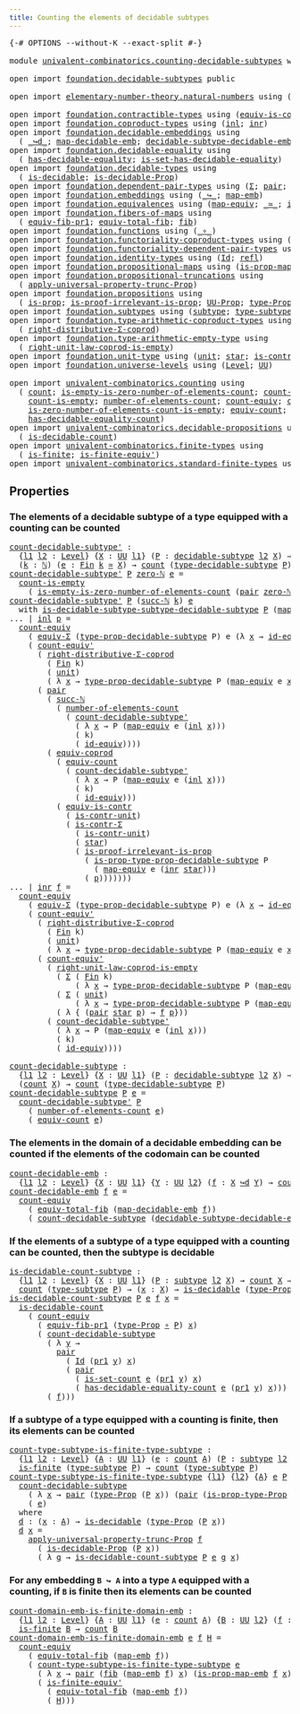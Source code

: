 ```yaml
---
title: Counting the elements of decidable subtypes
---
```


<pre class="Agda"><a id="69" class="Symbol">{-#</a> <a id="73" class="Keyword">OPTIONS</a> <a id="81" class="Pragma">--without-K</a> <a id="93" class="Pragma">--exact-split</a> <a id="107" class="Symbol">#-}</a>

<a id="112" class="Keyword">module</a> <a id="119" href="univalent-combinatorics.counting-decidable-subtypes.html" class="Module">univalent-combinatorics.counting-decidable-subtypes</a> <a id="171" class="Keyword">where</a>

<a id="178" class="Keyword">open</a> <a id="183" class="Keyword">import</a> <a id="190" href="foundation.decidable-subtypes.html" class="Module">foundation.decidable-subtypes</a> <a id="220" class="Keyword">public</a>

<a id="228" class="Keyword">open</a> <a id="233" class="Keyword">import</a> <a id="240" href="elementary-number-theory.natural-numbers.html" class="Module">elementary-number-theory.natural-numbers</a> <a id="281" class="Keyword">using</a> <a id="287" class="Symbol">(</a><a id="288" href="elementary-number-theory.natural-numbers.html#1444" class="Datatype">ℕ</a><a id="289" class="Symbol">;</a> <a id="291" href="elementary-number-theory.natural-numbers.html#1465" class="InductiveConstructor">zero-ℕ</a><a id="297" class="Symbol">;</a> <a id="299" href="elementary-number-theory.natural-numbers.html#1478" class="InductiveConstructor">succ-ℕ</a><a id="305" class="Symbol">)</a>

<a id="308" class="Keyword">open</a> <a id="313" class="Keyword">import</a> <a id="320" href="foundation.contractible-types.html" class="Module">foundation.contractible-types</a> <a id="350" class="Keyword">using</a> <a id="356" class="Symbol">(</a><a id="357" href="foundation-core.contractible-types.html#4237" class="Function">equiv-is-contr</a><a id="371" class="Symbol">;</a> <a id="373" href="foundation-core.contractible-types.html#6185" class="Function">is-contr-Σ</a><a id="383" class="Symbol">)</a>
<a id="385" class="Keyword">open</a> <a id="390" class="Keyword">import</a> <a id="397" href="foundation.coproduct-types.html" class="Module">foundation.coproduct-types</a> <a id="424" class="Keyword">using</a> <a id="430" class="Symbol">(</a><a id="431" href="foundation.coproduct-types.html#1239" class="InductiveConstructor">inl</a><a id="434" class="Symbol">;</a> <a id="436" href="foundation.coproduct-types.html#1262" class="InductiveConstructor">inr</a><a id="439" class="Symbol">)</a>
<a id="441" class="Keyword">open</a> <a id="446" class="Keyword">import</a> <a id="453" href="foundation.decidable-embeddings.html" class="Module">foundation.decidable-embeddings</a> <a id="485" class="Keyword">using</a>
  <a id="493" class="Symbol">(</a> <a id="495" href="foundation.decidable-embeddings.html#3766" class="Function Operator">_↪d_</a><a id="499" class="Symbol">;</a> <a id="501" href="foundation.decidable-embeddings.html#3867" class="Function">map-decidable-emb</a><a id="518" class="Symbol">;</a> <a id="520" href="foundation.decidable-embeddings.html#6105" class="Function">decidable-subtype-decidable-emb</a><a id="551" class="Symbol">)</a>
<a id="553" class="Keyword">open</a> <a id="558" class="Keyword">import</a> <a id="565" href="foundation.decidable-equality.html" class="Module">foundation.decidable-equality</a> <a id="595" class="Keyword">using</a>
  <a id="603" class="Symbol">(</a> <a id="605" href="foundation.decidable-equality.html#1785" class="Function">has-decidable-equality</a><a id="627" class="Symbol">;</a> <a id="629" href="foundation.decidable-equality.html#6960" class="Function">is-set-has-decidable-equality</a><a id="658" class="Symbol">)</a>
<a id="660" class="Keyword">open</a> <a id="665" class="Keyword">import</a> <a id="672" href="foundation.decidable-types.html" class="Module">foundation.decidable-types</a> <a id="699" class="Keyword">using</a>
  <a id="707" class="Symbol">(</a> <a id="709" href="foundation.decidable-types.html#1905" class="Function">is-decidable</a><a id="721" class="Symbol">;</a> <a id="723" href="foundation.decidable-types.html#7826" class="Function">is-decidable-Prop</a><a id="740" class="Symbol">)</a>
<a id="742" class="Keyword">open</a> <a id="747" class="Keyword">import</a> <a id="754" href="foundation.dependent-pair-types.html" class="Module">foundation.dependent-pair-types</a> <a id="786" class="Keyword">using</a> <a id="792" class="Symbol">(</a><a id="793" href="foundation-core.dependent-pair-types.html#502" class="Record">Σ</a><a id="794" class="Symbol">;</a> <a id="796" href="foundation-core.dependent-pair-types.html#575" class="InductiveConstructor">pair</a><a id="800" class="Symbol">;</a> <a id="802" href="foundation-core.dependent-pair-types.html#592" class="Field">pr1</a><a id="805" class="Symbol">;</a> <a id="807" href="foundation-core.dependent-pair-types.html#604" class="Field">pr2</a><a id="810" class="Symbol">)</a>
<a id="812" class="Keyword">open</a> <a id="817" class="Keyword">import</a> <a id="824" href="foundation.embeddings.html" class="Module">foundation.embeddings</a> <a id="846" class="Keyword">using</a> <a id="852" class="Symbol">(</a><a id="853" href="foundation-core.embeddings.html#1062" class="Function Operator">_↪_</a><a id="856" class="Symbol">;</a> <a id="858" href="foundation-core.embeddings.html#1205" class="Function">map-emb</a><a id="865" class="Symbol">)</a>
<a id="867" class="Keyword">open</a> <a id="872" class="Keyword">import</a> <a id="879" href="foundation.equivalences.html" class="Module">foundation.equivalences</a> <a id="903" class="Keyword">using</a> <a id="909" class="Symbol">(</a><a id="910" href="foundation-core.equivalences.html#1807" class="Function">map-equiv</a><a id="919" class="Symbol">;</a> <a id="921" href="foundation-core.equivalences.html#1607" class="Function Operator">_≃_</a><a id="924" class="Symbol">;</a> <a id="926" href="foundation-core.equivalences.html#2480" class="Function">id-equiv</a><a id="934" class="Symbol">)</a>
<a id="936" class="Keyword">open</a> <a id="941" class="Keyword">import</a> <a id="948" href="foundation.fibers-of-maps.html" class="Module">foundation.fibers-of-maps</a> <a id="974" class="Keyword">using</a>
  <a id="982" class="Symbol">(</a> <a id="984" href="foundation-core.fibers-of-maps.html#3592" class="Function">equiv-fib-pr1</a><a id="997" class="Symbol">;</a> <a id="999" href="foundation-core.fibers-of-maps.html#5261" class="Function">equiv-total-fib</a><a id="1014" class="Symbol">;</a> <a id="1016" href="foundation-core.fibers-of-maps.html#928" class="Function">fib</a><a id="1019" class="Symbol">)</a>
<a id="1021" class="Keyword">open</a> <a id="1026" class="Keyword">import</a> <a id="1033" href="foundation.functions.html" class="Module">foundation.functions</a> <a id="1054" class="Keyword">using</a> <a id="1060" class="Symbol">(</a><a id="1061" href="foundation-core.functions.html#407" class="Function Operator">_∘_</a><a id="1064" class="Symbol">)</a>
<a id="1066" class="Keyword">open</a> <a id="1071" class="Keyword">import</a> <a id="1078" href="foundation.functoriality-coproduct-types.html" class="Module">foundation.functoriality-coproduct-types</a> <a id="1119" class="Keyword">using</a> <a id="1125" class="Symbol">(</a><a id="1126" href="foundation.functoriality-coproduct-types.html#4569" class="Function">equiv-coprod</a><a id="1138" class="Symbol">)</a>
<a id="1140" class="Keyword">open</a> <a id="1145" class="Keyword">import</a> <a id="1152" href="foundation.functoriality-dependent-pair-types.html" class="Module">foundation.functoriality-dependent-pair-types</a> <a id="1198" class="Keyword">using</a> <a id="1204" class="Symbol">(</a><a id="1205" href="foundation-core.functoriality-dependent-pair-types.html#10421" class="Function">equiv-Σ</a><a id="1212" class="Symbol">)</a>
<a id="1214" class="Keyword">open</a> <a id="1219" class="Keyword">import</a> <a id="1226" href="foundation.identity-types.html" class="Module">foundation.identity-types</a> <a id="1252" class="Keyword">using</a> <a id="1258" class="Symbol">(</a><a id="1259" href="foundation-core.identity-types.html#641" class="Datatype">Id</a><a id="1261" class="Symbol">;</a> <a id="1263" href="foundation-core.identity-types.html#694" class="InductiveConstructor">refl</a><a id="1267" class="Symbol">)</a>
<a id="1269" class="Keyword">open</a> <a id="1274" class="Keyword">import</a> <a id="1281" href="foundation.propositional-maps.html" class="Module">foundation.propositional-maps</a> <a id="1311" class="Keyword">using</a> <a id="1317" class="Symbol">(</a><a id="1318" href="foundation-core.propositional-maps.html#2339" class="Function">is-prop-map-emb</a><a id="1333" class="Symbol">)</a>
<a id="1335" class="Keyword">open</a> <a id="1340" class="Keyword">import</a> <a id="1347" href="foundation.propositional-truncations.html" class="Module">foundation.propositional-truncations</a> <a id="1384" class="Keyword">using</a>
  <a id="1392" class="Symbol">(</a> <a id="1394" href="foundation.propositional-truncations.html#5581" class="Function">apply-universal-property-trunc-Prop</a><a id="1429" class="Symbol">)</a>
<a id="1431" class="Keyword">open</a> <a id="1436" class="Keyword">import</a> <a id="1443" href="foundation.propositions.html" class="Module">foundation.propositions</a> <a id="1467" class="Keyword">using</a>
  <a id="1475" class="Symbol">(</a> <a id="1477" href="foundation-core.propositions.html#1246" class="Function">is-prop</a><a id="1484" class="Symbol">;</a> <a id="1486" href="foundation-core.propositions.html#2978" class="Function">is-proof-irrelevant-is-prop</a><a id="1513" class="Symbol">;</a> <a id="1515" href="foundation-core.propositions.html#1322" class="Function">UU-Prop</a><a id="1522" class="Symbol">;</a> <a id="1524" href="foundation-core.propositions.html#1424" class="Function">type-Prop</a><a id="1533" class="Symbol">;</a> <a id="1535" href="foundation-core.propositions.html#1491" class="Function">is-prop-type-Prop</a><a id="1552" class="Symbol">)</a>
<a id="1554" class="Keyword">open</a> <a id="1559" class="Keyword">import</a> <a id="1566" href="foundation.subtypes.html" class="Module">foundation.subtypes</a> <a id="1586" class="Keyword">using</a> <a id="1592" class="Symbol">(</a><a id="1593" href="foundation-core.subtypes.html#1998" class="Function">subtype</a><a id="1600" class="Symbol">;</a> <a id="1602" href="foundation-core.subtypes.html#2362" class="Function">type-subtype</a><a id="1614" class="Symbol">)</a>
<a id="1616" class="Keyword">open</a> <a id="1621" class="Keyword">import</a> <a id="1628" href="foundation.type-arithmetic-coproduct-types.html" class="Module">foundation.type-arithmetic-coproduct-types</a> <a id="1671" class="Keyword">using</a>
  <a id="1679" class="Symbol">(</a> <a id="1681" href="foundation.type-arithmetic-coproduct-types.html#5409" class="Function">right-distributive-Σ-coprod</a><a id="1708" class="Symbol">)</a>
<a id="1710" class="Keyword">open</a> <a id="1715" class="Keyword">import</a> <a id="1722" href="foundation.type-arithmetic-empty-type.html" class="Module">foundation.type-arithmetic-empty-type</a> <a id="1760" class="Keyword">using</a>
  <a id="1768" class="Symbol">(</a> <a id="1770" href="foundation.type-arithmetic-empty-type.html#9022" class="Function">right-unit-law-coprod-is-empty</a><a id="1800" class="Symbol">)</a>
<a id="1802" class="Keyword">open</a> <a id="1807" class="Keyword">import</a> <a id="1814" href="foundation.unit-type.html" class="Module">foundation.unit-type</a> <a id="1835" class="Keyword">using</a> <a id="1841" class="Symbol">(</a><a id="1842" href="foundation.unit-type.html#975" class="Datatype">unit</a><a id="1846" class="Symbol">;</a> <a id="1848" href="foundation.unit-type.html#999" class="InductiveConstructor">star</a><a id="1852" class="Symbol">;</a> <a id="1854" href="foundation.unit-type.html#1534" class="Function">is-contr-unit</a><a id="1867" class="Symbol">)</a>
<a id="1869" class="Keyword">open</a> <a id="1874" class="Keyword">import</a> <a id="1881" href="foundation.universe-levels.html" class="Module">foundation.universe-levels</a> <a id="1908" class="Keyword">using</a> <a id="1914" class="Symbol">(</a><a id="1915" href="Agda.Primitive.html#597" class="Postulate">Level</a><a id="1920" class="Symbol">;</a> <a id="1922" href="foundation-core.universe-levels.html#222" class="Primitive">UU</a><a id="1924" class="Symbol">)</a>

<a id="1927" class="Keyword">open</a> <a id="1932" class="Keyword">import</a> <a id="1939" href="univalent-combinatorics.counting.html" class="Module">univalent-combinatorics.counting</a> <a id="1972" class="Keyword">using</a>
  <a id="1980" class="Symbol">(</a> <a id="1982" href="univalent-combinatorics.counting.html#1759" class="Function">count</a><a id="1987" class="Symbol">;</a> <a id="1989" href="univalent-combinatorics.counting.html#3739" class="Function">is-empty-is-zero-number-of-elements-count</a><a id="2030" class="Symbol">;</a> <a id="2032" href="univalent-combinatorics.counting.html#4602" class="Function">count-is-contr</a><a id="2046" class="Symbol">;</a>
    <a id="2052" href="univalent-combinatorics.counting.html#4307" class="Function">count-is-empty</a><a id="2066" class="Symbol">;</a> <a id="2068" href="univalent-combinatorics.counting.html#1887" class="Function">number-of-elements-count</a><a id="2092" class="Symbol">;</a> <a id="2094" href="univalent-combinatorics.counting.html#2974" class="Function">count-equiv</a><a id="2105" class="Symbol">;</a> <a id="2107" href="univalent-combinatorics.counting.html#3288" class="Function">count-equiv&#39;</a><a id="2119" class="Symbol">;</a>
    <a id="2125" href="univalent-combinatorics.counting.html#3986" class="Function">is-zero-number-of-elements-count-is-empty</a><a id="2166" class="Symbol">;</a> <a id="2168" href="univalent-combinatorics.counting.html#1956" class="Function">equiv-count</a><a id="2179" class="Symbol">;</a> <a id="2181" href="univalent-combinatorics.counting.html#2336" class="Function">is-set-count</a><a id="2193" class="Symbol">;</a>
    <a id="2199" href="univalent-combinatorics.counting.html#5721" class="Function">has-decidable-equality-count</a><a id="2227" class="Symbol">)</a>
<a id="2229" class="Keyword">open</a> <a id="2234" class="Keyword">import</a> <a id="2241" href="univalent-combinatorics.decidable-propositions.html" class="Module">univalent-combinatorics.decidable-propositions</a> <a id="2288" class="Keyword">using</a>
  <a id="2296" class="Symbol">(</a> <a id="2298" href="univalent-combinatorics.decidable-propositions.html#1200" class="Function">is-decidable-count</a><a id="2316" class="Symbol">)</a>
<a id="2318" class="Keyword">open</a> <a id="2323" class="Keyword">import</a> <a id="2330" href="univalent-combinatorics.finite-types.html" class="Module">univalent-combinatorics.finite-types</a> <a id="2367" class="Keyword">using</a>
  <a id="2375" class="Symbol">(</a> <a id="2377" href="univalent-combinatorics.finite-types.html#3664" class="Function">is-finite</a><a id="2386" class="Symbol">;</a> <a id="2388" href="univalent-combinatorics.finite-types.html#6424" class="Function">is-finite-equiv&#39;</a><a id="2404" class="Symbol">)</a>
<a id="2406" class="Keyword">open</a> <a id="2411" class="Keyword">import</a> <a id="2418" href="univalent-combinatorics.standard-finite-types.html" class="Module">univalent-combinatorics.standard-finite-types</a> <a id="2464" class="Keyword">using</a> <a id="2470" class="Symbol">(</a><a id="2471" href="univalent-combinatorics.standard-finite-types.html#7019" class="Function">zero-Fin</a><a id="2479" class="Symbol">;</a> <a id="2481" href="univalent-combinatorics.standard-finite-types.html#2085" class="Function">Fin</a><a id="2484" class="Symbol">)</a>
</pre>
## Properties

### The elements of a decidable subtype of a type equipped with a counting can be counted

<pre class="Agda"><a id="count-decidable-subtype&#39;"></a><a id="2605" href="univalent-combinatorics.counting-decidable-subtypes.html#2605" class="Function">count-decidable-subtype&#39;</a> <a id="2630" class="Symbol">:</a>
  <a id="2634" class="Symbol">{</a><a id="2635" href="univalent-combinatorics.counting-decidable-subtypes.html#2635" class="Bound">l1</a> <a id="2638" href="univalent-combinatorics.counting-decidable-subtypes.html#2638" class="Bound">l2</a> <a id="2641" class="Symbol">:</a> <a id="2643" href="Agda.Primitive.html#597" class="Postulate">Level</a><a id="2648" class="Symbol">}</a> <a id="2650" class="Symbol">{</a><a id="2651" href="univalent-combinatorics.counting-decidable-subtypes.html#2651" class="Bound">X</a> <a id="2653" class="Symbol">:</a> <a id="2655" href="foundation-core.universe-levels.html#222" class="Primitive">UU</a> <a id="2658" href="univalent-combinatorics.counting-decidable-subtypes.html#2635" class="Bound">l1</a><a id="2660" class="Symbol">}</a> <a id="2662" class="Symbol">(</a><a id="2663" href="univalent-combinatorics.counting-decidable-subtypes.html#2663" class="Bound">P</a> <a id="2665" class="Symbol">:</a> <a id="2667" href="foundation.decidable-subtypes.html#1216" class="Function">decidable-subtype</a> <a id="2685" href="univalent-combinatorics.counting-decidable-subtypes.html#2638" class="Bound">l2</a> <a id="2688" href="univalent-combinatorics.counting-decidable-subtypes.html#2651" class="Bound">X</a><a id="2689" class="Symbol">)</a> <a id="2691" class="Symbol">→</a>
  <a id="2695" class="Symbol">(</a><a id="2696" href="univalent-combinatorics.counting-decidable-subtypes.html#2696" class="Bound">k</a> <a id="2698" class="Symbol">:</a> <a id="2700" href="elementary-number-theory.natural-numbers.html#1444" class="Datatype">ℕ</a><a id="2701" class="Symbol">)</a> <a id="2703" class="Symbol">(</a><a id="2704" href="univalent-combinatorics.counting-decidable-subtypes.html#2704" class="Bound">e</a> <a id="2706" class="Symbol">:</a> <a id="2708" href="univalent-combinatorics.standard-finite-types.html#2085" class="Function">Fin</a> <a id="2712" href="univalent-combinatorics.counting-decidable-subtypes.html#2696" class="Bound">k</a> <a id="2714" href="foundation-core.equivalences.html#1607" class="Function Operator">≃</a> <a id="2716" href="univalent-combinatorics.counting-decidable-subtypes.html#2651" class="Bound">X</a><a id="2717" class="Symbol">)</a> <a id="2719" class="Symbol">→</a> <a id="2721" href="univalent-combinatorics.counting.html#1759" class="Function">count</a> <a id="2727" class="Symbol">(</a><a id="2728" href="foundation.decidable-subtypes.html#2196" class="Function">type-decidable-subtype</a> <a id="2751" href="univalent-combinatorics.counting-decidable-subtypes.html#2663" class="Bound">P</a><a id="2752" class="Symbol">)</a>
<a id="2754" href="univalent-combinatorics.counting-decidable-subtypes.html#2605" class="Function">count-decidable-subtype&#39;</a> <a id="2779" href="univalent-combinatorics.counting-decidable-subtypes.html#2779" class="Bound">P</a> <a id="2781" href="elementary-number-theory.natural-numbers.html#1465" class="InductiveConstructor">zero-ℕ</a> <a id="2788" href="univalent-combinatorics.counting-decidable-subtypes.html#2788" class="Bound">e</a> <a id="2790" class="Symbol">=</a>
  <a id="2794" href="univalent-combinatorics.counting.html#4307" class="Function">count-is-empty</a>
    <a id="2813" class="Symbol">(</a> <a id="2815" href="univalent-combinatorics.counting.html#3739" class="Function">is-empty-is-zero-number-of-elements-count</a> <a id="2857" class="Symbol">(</a><a id="2858" href="foundation-core.dependent-pair-types.html#575" class="InductiveConstructor">pair</a> <a id="2863" href="elementary-number-theory.natural-numbers.html#1465" class="InductiveConstructor">zero-ℕ</a> <a id="2870" href="univalent-combinatorics.counting-decidable-subtypes.html#2788" class="Bound">e</a><a id="2871" class="Symbol">)</a> <a id="2873" href="foundation-core.identity-types.html#694" class="InductiveConstructor">refl</a> <a id="2878" href="foundation-core.functions.html#407" class="Function Operator">∘</a> <a id="2880" href="foundation-core.dependent-pair-types.html#592" class="Field">pr1</a><a id="2883" class="Symbol">)</a>
<a id="2885" href="univalent-combinatorics.counting-decidable-subtypes.html#2605" class="Function">count-decidable-subtype&#39;</a> <a id="2910" href="univalent-combinatorics.counting-decidable-subtypes.html#2910" class="Bound">P</a> <a id="2912" class="Symbol">(</a><a id="2913" href="elementary-number-theory.natural-numbers.html#1478" class="InductiveConstructor">succ-ℕ</a> <a id="2920" href="univalent-combinatorics.counting-decidable-subtypes.html#2920" class="Bound">k</a><a id="2921" class="Symbol">)</a> <a id="2923" href="univalent-combinatorics.counting-decidable-subtypes.html#2923" class="Bound">e</a>
  <a id="2927" class="Keyword">with</a> <a id="2932" href="foundation.decidable-subtypes.html#1584" class="Function">is-decidable-subtype-subtype-decidable-subtype</a> <a id="2979" href="univalent-combinatorics.counting-decidable-subtypes.html#2910" class="Bound">P</a> <a id="2981" class="Symbol">(</a><a id="2982" href="foundation-core.equivalences.html#1807" class="Function">map-equiv</a> <a id="2992" href="univalent-combinatorics.counting-decidable-subtypes.html#2923" class="Bound">e</a> <a id="2994" class="Symbol">(</a><a id="2995" href="foundation.coproduct-types.html#1262" class="InductiveConstructor">inr</a> <a id="2999" href="foundation.unit-type.html#999" class="InductiveConstructor">star</a><a id="3003" class="Symbol">))</a>
<a id="3006" class="Symbol">...</a> <a id="3010" class="Symbol">|</a> <a id="3012" href="foundation.coproduct-types.html#1239" class="InductiveConstructor">inl</a> <a id="3016" href="univalent-combinatorics.counting-decidable-subtypes.html#3016" class="Bound">p</a> <a id="3018" class="Symbol">=</a>
  <a id="3022" href="univalent-combinatorics.counting.html#2974" class="Function">count-equiv</a>
    <a id="3038" class="Symbol">(</a> <a id="3040" href="foundation-core.functoriality-dependent-pair-types.html#10421" class="Function">equiv-Σ</a> <a id="3048" class="Symbol">(</a><a id="3049" href="foundation.decidable-subtypes.html#1783" class="Function">type-prop-decidable-subtype</a> <a id="3077" class="Bound">P</a><a id="3078" class="Symbol">)</a> <a id="3080" class="Bound">e</a> <a id="3082" class="Symbol">(λ</a> <a id="3085" href="univalent-combinatorics.counting-decidable-subtypes.html#3085" class="Bound">x</a> <a id="3087" class="Symbol">→</a> <a id="3089" href="foundation-core.equivalences.html#2480" class="Function">id-equiv</a><a id="3097" class="Symbol">))</a>
    <a id="3104" class="Symbol">(</a> <a id="3106" href="univalent-combinatorics.counting.html#3288" class="Function">count-equiv&#39;</a>
      <a id="3125" class="Symbol">(</a> <a id="3127" href="foundation.type-arithmetic-coproduct-types.html#5409" class="Function">right-distributive-Σ-coprod</a>
        <a id="3163" class="Symbol">(</a> <a id="3165" href="univalent-combinatorics.standard-finite-types.html#2085" class="Function">Fin</a> <a id="3169" class="Bound">k</a><a id="3170" class="Symbol">)</a>
        <a id="3180" class="Symbol">(</a> <a id="3182" href="foundation.unit-type.html#975" class="Datatype">unit</a><a id="3186" class="Symbol">)</a>
        <a id="3196" class="Symbol">(</a> <a id="3198" class="Symbol">λ</a> <a id="3200" href="univalent-combinatorics.counting-decidable-subtypes.html#3200" class="Bound">x</a> <a id="3202" class="Symbol">→</a> <a id="3204" href="foundation.decidable-subtypes.html#1783" class="Function">type-prop-decidable-subtype</a> <a id="3232" class="Bound">P</a> <a id="3234" class="Symbol">(</a><a id="3235" href="foundation-core.equivalences.html#1807" class="Function">map-equiv</a> <a id="3245" class="Bound">e</a> <a id="3247" href="univalent-combinatorics.counting-decidable-subtypes.html#3200" class="Bound">x</a><a id="3248" class="Symbol">)))</a>
      <a id="3258" class="Symbol">(</a> <a id="3260" href="foundation-core.dependent-pair-types.html#575" class="InductiveConstructor">pair</a>
        <a id="3273" class="Symbol">(</a> <a id="3275" href="elementary-number-theory.natural-numbers.html#1478" class="InductiveConstructor">succ-ℕ</a>
          <a id="3292" class="Symbol">(</a> <a id="3294" href="univalent-combinatorics.counting.html#1887" class="Function">number-of-elements-count</a>
            <a id="3331" class="Symbol">(</a> <a id="3333" href="univalent-combinatorics.counting-decidable-subtypes.html#2605" class="Function">count-decidable-subtype&#39;</a>
              <a id="3372" class="Symbol">(</a> <a id="3374" class="Symbol">λ</a> <a id="3376" href="univalent-combinatorics.counting-decidable-subtypes.html#3376" class="Bound">x</a> <a id="3378" class="Symbol">→</a> <a id="3380" class="Bound">P</a> <a id="3382" class="Symbol">(</a><a id="3383" href="foundation-core.equivalences.html#1807" class="Function">map-equiv</a> <a id="3393" class="Bound">e</a> <a id="3395" class="Symbol">(</a><a id="3396" href="foundation.coproduct-types.html#1239" class="InductiveConstructor">inl</a> <a id="3400" href="univalent-combinatorics.counting-decidable-subtypes.html#3376" class="Bound">x</a><a id="3401" class="Symbol">)))</a>
              <a id="3419" class="Symbol">(</a> <a id="3421" class="Bound">k</a><a id="3422" class="Symbol">)</a>
              <a id="3438" class="Symbol">(</a> <a id="3440" href="foundation-core.equivalences.html#2480" class="Function">id-equiv</a><a id="3448" class="Symbol">))))</a>
        <a id="3461" class="Symbol">(</a> <a id="3463" href="foundation.functoriality-coproduct-types.html#4569" class="Function">equiv-coprod</a>
          <a id="3486" class="Symbol">(</a> <a id="3488" href="univalent-combinatorics.counting.html#1956" class="Function">equiv-count</a>
            <a id="3512" class="Symbol">(</a> <a id="3514" href="univalent-combinatorics.counting-decidable-subtypes.html#2605" class="Function">count-decidable-subtype&#39;</a>
              <a id="3553" class="Symbol">(</a> <a id="3555" class="Symbol">λ</a> <a id="3557" href="univalent-combinatorics.counting-decidable-subtypes.html#3557" class="Bound">x</a> <a id="3559" class="Symbol">→</a> <a id="3561" class="Bound">P</a> <a id="3563" class="Symbol">(</a><a id="3564" href="foundation-core.equivalences.html#1807" class="Function">map-equiv</a> <a id="3574" class="Bound">e</a> <a id="3576" class="Symbol">(</a><a id="3577" href="foundation.coproduct-types.html#1239" class="InductiveConstructor">inl</a> <a id="3581" href="univalent-combinatorics.counting-decidable-subtypes.html#3557" class="Bound">x</a><a id="3582" class="Symbol">)))</a>
              <a id="3600" class="Symbol">(</a> <a id="3602" class="Bound">k</a><a id="3603" class="Symbol">)</a>
              <a id="3619" class="Symbol">(</a> <a id="3621" href="foundation-core.equivalences.html#2480" class="Function">id-equiv</a><a id="3629" class="Symbol">)))</a>
          <a id="3643" class="Symbol">(</a> <a id="3645" href="foundation-core.contractible-types.html#4237" class="Function">equiv-is-contr</a>
            <a id="3672" class="Symbol">(</a> <a id="3674" href="foundation.unit-type.html#1534" class="Function">is-contr-unit</a><a id="3687" class="Symbol">)</a>
            <a id="3701" class="Symbol">(</a> <a id="3703" href="foundation-core.contractible-types.html#6185" class="Function">is-contr-Σ</a>
              <a id="3728" class="Symbol">(</a> <a id="3730" href="foundation.unit-type.html#1534" class="Function">is-contr-unit</a><a id="3743" class="Symbol">)</a>
              <a id="3759" class="Symbol">(</a> <a id="3761" href="foundation.unit-type.html#999" class="InductiveConstructor">star</a><a id="3765" class="Symbol">)</a>
              <a id="3781" class="Symbol">(</a> <a id="3783" href="foundation-core.propositions.html#2978" class="Function">is-proof-irrelevant-is-prop</a>
                <a id="3827" class="Symbol">(</a> <a id="3829" href="foundation.decidable-subtypes.html#1886" class="Function">is-prop-type-prop-decidable-subtype</a> <a id="3865" class="Bound">P</a>
                  <a id="3885" class="Symbol">(</a> <a id="3887" href="foundation-core.equivalences.html#1807" class="Function">map-equiv</a> <a id="3897" class="Bound">e</a> <a id="3899" class="Symbol">(</a><a id="3900" href="foundation.coproduct-types.html#1262" class="InductiveConstructor">inr</a> <a id="3904" href="foundation.unit-type.html#999" class="InductiveConstructor">star</a><a id="3908" class="Symbol">)))</a>
                <a id="3928" class="Symbol">(</a> <a id="3930" href="univalent-combinatorics.counting-decidable-subtypes.html#3016" class="Bound">p</a><a id="3931" class="Symbol">)))))))</a>
<a id="3939" class="Symbol">...</a> <a id="3943" class="Symbol">|</a> <a id="3945" href="foundation.coproduct-types.html#1262" class="InductiveConstructor">inr</a> <a id="3949" href="univalent-combinatorics.counting-decidable-subtypes.html#3949" class="Bound">f</a> <a id="3951" class="Symbol">=</a>
  <a id="3955" href="univalent-combinatorics.counting.html#2974" class="Function">count-equiv</a>
    <a id="3971" class="Symbol">(</a> <a id="3973" href="foundation-core.functoriality-dependent-pair-types.html#10421" class="Function">equiv-Σ</a> <a id="3981" class="Symbol">(</a><a id="3982" href="foundation.decidable-subtypes.html#1783" class="Function">type-prop-decidable-subtype</a> <a id="4010" class="Bound">P</a><a id="4011" class="Symbol">)</a> <a id="4013" class="Bound">e</a> <a id="4015" class="Symbol">(λ</a> <a id="4018" href="univalent-combinatorics.counting-decidable-subtypes.html#4018" class="Bound">x</a> <a id="4020" class="Symbol">→</a> <a id="4022" href="foundation-core.equivalences.html#2480" class="Function">id-equiv</a><a id="4030" class="Symbol">))</a>
    <a id="4037" class="Symbol">(</a> <a id="4039" href="univalent-combinatorics.counting.html#3288" class="Function">count-equiv&#39;</a>
      <a id="4058" class="Symbol">(</a> <a id="4060" href="foundation.type-arithmetic-coproduct-types.html#5409" class="Function">right-distributive-Σ-coprod</a>
        <a id="4096" class="Symbol">(</a> <a id="4098" href="univalent-combinatorics.standard-finite-types.html#2085" class="Function">Fin</a> <a id="4102" class="Bound">k</a><a id="4103" class="Symbol">)</a>
        <a id="4113" class="Symbol">(</a> <a id="4115" href="foundation.unit-type.html#975" class="Datatype">unit</a><a id="4119" class="Symbol">)</a>
        <a id="4129" class="Symbol">(</a> <a id="4131" class="Symbol">λ</a> <a id="4133" href="univalent-combinatorics.counting-decidable-subtypes.html#4133" class="Bound">x</a> <a id="4135" class="Symbol">→</a> <a id="4137" href="foundation.decidable-subtypes.html#1783" class="Function">type-prop-decidable-subtype</a> <a id="4165" class="Bound">P</a> <a id="4167" class="Symbol">(</a><a id="4168" href="foundation-core.equivalences.html#1807" class="Function">map-equiv</a> <a id="4178" class="Bound">e</a> <a id="4180" href="univalent-combinatorics.counting-decidable-subtypes.html#4133" class="Bound">x</a><a id="4181" class="Symbol">)))</a>
      <a id="4191" class="Symbol">(</a> <a id="4193" href="univalent-combinatorics.counting.html#3288" class="Function">count-equiv&#39;</a>
        <a id="4214" class="Symbol">(</a> <a id="4216" href="foundation.type-arithmetic-empty-type.html#9022" class="Function">right-unit-law-coprod-is-empty</a>
          <a id="4257" class="Symbol">(</a> <a id="4259" href="foundation-core.dependent-pair-types.html#502" class="Record">Σ</a> <a id="4261" class="Symbol">(</a> <a id="4263" href="univalent-combinatorics.standard-finite-types.html#2085" class="Function">Fin</a> <a id="4267" class="Bound">k</a><a id="4268" class="Symbol">)</a>
              <a id="4284" class="Symbol">(</a> <a id="4286" class="Symbol">λ</a> <a id="4288" href="univalent-combinatorics.counting-decidable-subtypes.html#4288" class="Bound">x</a> <a id="4290" class="Symbol">→</a> <a id="4292" href="foundation.decidable-subtypes.html#1783" class="Function">type-prop-decidable-subtype</a> <a id="4320" class="Bound">P</a> <a id="4322" class="Symbol">(</a><a id="4323" href="foundation-core.equivalences.html#1807" class="Function">map-equiv</a> <a id="4333" class="Bound">e</a> <a id="4335" class="Symbol">(</a><a id="4336" href="foundation.coproduct-types.html#1239" class="InductiveConstructor">inl</a> <a id="4340" href="univalent-combinatorics.counting-decidable-subtypes.html#4288" class="Bound">x</a><a id="4341" class="Symbol">))))</a>
          <a id="4356" class="Symbol">(</a> <a id="4358" href="foundation-core.dependent-pair-types.html#502" class="Record">Σ</a> <a id="4360" class="Symbol">(</a> <a id="4362" href="foundation.unit-type.html#975" class="Datatype">unit</a><a id="4366" class="Symbol">)</a>
              <a id="4382" class="Symbol">(</a> <a id="4384" class="Symbol">λ</a> <a id="4386" href="univalent-combinatorics.counting-decidable-subtypes.html#4386" class="Bound">x</a> <a id="4388" class="Symbol">→</a> <a id="4390" href="foundation.decidable-subtypes.html#1783" class="Function">type-prop-decidable-subtype</a> <a id="4418" class="Bound">P</a> <a id="4420" class="Symbol">(</a><a id="4421" href="foundation-core.equivalences.html#1807" class="Function">map-equiv</a> <a id="4431" class="Bound">e</a> <a id="4433" class="Symbol">(</a><a id="4434" href="foundation.coproduct-types.html#1262" class="InductiveConstructor">inr</a> <a id="4438" href="univalent-combinatorics.counting-decidable-subtypes.html#4386" class="Bound">x</a><a id="4439" class="Symbol">))))</a>
          <a id="4454" class="Symbol">(</a> <a id="4456" class="Symbol">λ</a> <a id="4458" class="Symbol">{</a> <a id="4460" class="Symbol">(</a><a id="4461" href="foundation-core.dependent-pair-types.html#575" class="InductiveConstructor">pair</a> <a id="4466" href="foundation.unit-type.html#999" class="InductiveConstructor">star</a> <a id="4471" href="univalent-combinatorics.counting-decidable-subtypes.html#4471" class="Bound">p</a><a id="4472" class="Symbol">)</a> <a id="4474" class="Symbol">→</a> <a id="4476" href="univalent-combinatorics.counting-decidable-subtypes.html#3949" class="Bound">f</a> <a id="4478" href="univalent-combinatorics.counting-decidable-subtypes.html#4471" class="Bound">p</a><a id="4479" class="Symbol">}))</a>
        <a id="4491" class="Symbol">(</a> <a id="4493" href="univalent-combinatorics.counting-decidable-subtypes.html#2605" class="Function">count-decidable-subtype&#39;</a>
          <a id="4528" class="Symbol">(</a> <a id="4530" class="Symbol">λ</a> <a id="4532" href="univalent-combinatorics.counting-decidable-subtypes.html#4532" class="Bound">x</a> <a id="4534" class="Symbol">→</a> <a id="4536" class="Bound">P</a> <a id="4538" class="Symbol">(</a><a id="4539" href="foundation-core.equivalences.html#1807" class="Function">map-equiv</a> <a id="4549" class="Bound">e</a> <a id="4551" class="Symbol">(</a><a id="4552" href="foundation.coproduct-types.html#1239" class="InductiveConstructor">inl</a> <a id="4556" href="univalent-combinatorics.counting-decidable-subtypes.html#4532" class="Bound">x</a><a id="4557" class="Symbol">)))</a>
          <a id="4571" class="Symbol">(</a> <a id="4573" class="Bound">k</a><a id="4574" class="Symbol">)</a>
          <a id="4586" class="Symbol">(</a> <a id="4588" href="foundation-core.equivalences.html#2480" class="Function">id-equiv</a><a id="4596" class="Symbol">))))</a>

<a id="count-decidable-subtype"></a><a id="4602" href="univalent-combinatorics.counting-decidable-subtypes.html#4602" class="Function">count-decidable-subtype</a> <a id="4626" class="Symbol">:</a>
  <a id="4630" class="Symbol">{</a><a id="4631" href="univalent-combinatorics.counting-decidable-subtypes.html#4631" class="Bound">l1</a> <a id="4634" href="univalent-combinatorics.counting-decidable-subtypes.html#4634" class="Bound">l2</a> <a id="4637" class="Symbol">:</a> <a id="4639" href="Agda.Primitive.html#597" class="Postulate">Level</a><a id="4644" class="Symbol">}</a> <a id="4646" class="Symbol">{</a><a id="4647" href="univalent-combinatorics.counting-decidable-subtypes.html#4647" class="Bound">X</a> <a id="4649" class="Symbol">:</a> <a id="4651" href="foundation-core.universe-levels.html#222" class="Primitive">UU</a> <a id="4654" href="univalent-combinatorics.counting-decidable-subtypes.html#4631" class="Bound">l1</a><a id="4656" class="Symbol">}</a> <a id="4658" class="Symbol">(</a><a id="4659" href="univalent-combinatorics.counting-decidable-subtypes.html#4659" class="Bound">P</a> <a id="4661" class="Symbol">:</a> <a id="4663" href="foundation.decidable-subtypes.html#1216" class="Function">decidable-subtype</a> <a id="4681" href="univalent-combinatorics.counting-decidable-subtypes.html#4634" class="Bound">l2</a> <a id="4684" href="univalent-combinatorics.counting-decidable-subtypes.html#4647" class="Bound">X</a><a id="4685" class="Symbol">)</a> <a id="4687" class="Symbol">→</a>
  <a id="4691" class="Symbol">(</a><a id="4692" href="univalent-combinatorics.counting.html#1759" class="Function">count</a> <a id="4698" href="univalent-combinatorics.counting-decidable-subtypes.html#4647" class="Bound">X</a><a id="4699" class="Symbol">)</a> <a id="4701" class="Symbol">→</a> <a id="4703" href="univalent-combinatorics.counting.html#1759" class="Function">count</a> <a id="4709" class="Symbol">(</a><a id="4710" href="foundation.decidable-subtypes.html#2196" class="Function">type-decidable-subtype</a> <a id="4733" href="univalent-combinatorics.counting-decidable-subtypes.html#4659" class="Bound">P</a><a id="4734" class="Symbol">)</a>
<a id="4736" href="univalent-combinatorics.counting-decidable-subtypes.html#4602" class="Function">count-decidable-subtype</a> <a id="4760" href="univalent-combinatorics.counting-decidable-subtypes.html#4760" class="Bound">P</a> <a id="4762" href="univalent-combinatorics.counting-decidable-subtypes.html#4762" class="Bound">e</a> <a id="4764" class="Symbol">=</a>
  <a id="4768" href="univalent-combinatorics.counting-decidable-subtypes.html#2605" class="Function">count-decidable-subtype&#39;</a> <a id="4793" href="univalent-combinatorics.counting-decidable-subtypes.html#4760" class="Bound">P</a>
    <a id="4799" class="Symbol">(</a> <a id="4801" href="univalent-combinatorics.counting.html#1887" class="Function">number-of-elements-count</a> <a id="4826" href="univalent-combinatorics.counting-decidable-subtypes.html#4762" class="Bound">e</a><a id="4827" class="Symbol">)</a>
    <a id="4833" class="Symbol">(</a> <a id="4835" href="univalent-combinatorics.counting.html#1956" class="Function">equiv-count</a> <a id="4847" href="univalent-combinatorics.counting-decidable-subtypes.html#4762" class="Bound">e</a><a id="4848" class="Symbol">)</a>
</pre>
### The elements in the domain of a decidable embedding can be counted if the elements of the codomain can be counted

<pre class="Agda"><a id="count-decidable-emb"></a><a id="4982" href="univalent-combinatorics.counting-decidable-subtypes.html#4982" class="Function">count-decidable-emb</a> <a id="5002" class="Symbol">:</a>
  <a id="5006" class="Symbol">{</a><a id="5007" href="univalent-combinatorics.counting-decidable-subtypes.html#5007" class="Bound">l1</a> <a id="5010" href="univalent-combinatorics.counting-decidable-subtypes.html#5010" class="Bound">l2</a> <a id="5013" class="Symbol">:</a> <a id="5015" href="Agda.Primitive.html#597" class="Postulate">Level</a><a id="5020" class="Symbol">}</a> <a id="5022" class="Symbol">{</a><a id="5023" href="univalent-combinatorics.counting-decidable-subtypes.html#5023" class="Bound">X</a> <a id="5025" class="Symbol">:</a> <a id="5027" href="foundation-core.universe-levels.html#222" class="Primitive">UU</a> <a id="5030" href="univalent-combinatorics.counting-decidable-subtypes.html#5007" class="Bound">l1</a><a id="5032" class="Symbol">}</a> <a id="5034" class="Symbol">{</a><a id="5035" href="univalent-combinatorics.counting-decidable-subtypes.html#5035" class="Bound">Y</a> <a id="5037" class="Symbol">:</a> <a id="5039" href="foundation-core.universe-levels.html#222" class="Primitive">UU</a> <a id="5042" href="univalent-combinatorics.counting-decidable-subtypes.html#5010" class="Bound">l2</a><a id="5044" class="Symbol">}</a> <a id="5046" class="Symbol">(</a><a id="5047" href="univalent-combinatorics.counting-decidable-subtypes.html#5047" class="Bound">f</a> <a id="5049" class="Symbol">:</a> <a id="5051" href="univalent-combinatorics.counting-decidable-subtypes.html#5023" class="Bound">X</a> <a id="5053" href="foundation.decidable-embeddings.html#3766" class="Function Operator">↪d</a> <a id="5056" href="univalent-combinatorics.counting-decidable-subtypes.html#5035" class="Bound">Y</a><a id="5057" class="Symbol">)</a> <a id="5059" class="Symbol">→</a> <a id="5061" href="univalent-combinatorics.counting.html#1759" class="Function">count</a> <a id="5067" href="univalent-combinatorics.counting-decidable-subtypes.html#5035" class="Bound">Y</a> <a id="5069" class="Symbol">→</a> <a id="5071" href="univalent-combinatorics.counting.html#1759" class="Function">count</a> <a id="5077" href="univalent-combinatorics.counting-decidable-subtypes.html#5023" class="Bound">X</a>
<a id="5079" href="univalent-combinatorics.counting-decidable-subtypes.html#4982" class="Function">count-decidable-emb</a> <a id="5099" href="univalent-combinatorics.counting-decidable-subtypes.html#5099" class="Bound">f</a> <a id="5101" href="univalent-combinatorics.counting-decidable-subtypes.html#5101" class="Bound">e</a> <a id="5103" class="Symbol">=</a>
  <a id="5107" href="univalent-combinatorics.counting.html#2974" class="Function">count-equiv</a>
    <a id="5123" class="Symbol">(</a> <a id="5125" href="foundation-core.fibers-of-maps.html#5261" class="Function">equiv-total-fib</a> <a id="5141" class="Symbol">(</a><a id="5142" href="foundation.decidable-embeddings.html#3867" class="Function">map-decidable-emb</a> <a id="5160" href="univalent-combinatorics.counting-decidable-subtypes.html#5099" class="Bound">f</a><a id="5161" class="Symbol">))</a>
    <a id="5168" class="Symbol">(</a> <a id="5170" href="univalent-combinatorics.counting-decidable-subtypes.html#4602" class="Function">count-decidable-subtype</a> <a id="5194" class="Symbol">(</a><a id="5195" href="foundation.decidable-embeddings.html#6105" class="Function">decidable-subtype-decidable-emb</a> <a id="5227" href="univalent-combinatorics.counting-decidable-subtypes.html#5099" class="Bound">f</a><a id="5228" class="Symbol">)</a> <a id="5230" href="univalent-combinatorics.counting-decidable-subtypes.html#5101" class="Bound">e</a><a id="5231" class="Symbol">)</a>
</pre>
### If the elements of a subtype of a type equipped with a counting can be counted, then the subtype is decidable

<pre class="Agda"><a id="is-decidable-count-subtype"></a><a id="5361" href="univalent-combinatorics.counting-decidable-subtypes.html#5361" class="Function">is-decidable-count-subtype</a> <a id="5388" class="Symbol">:</a>
  <a id="5392" class="Symbol">{</a><a id="5393" href="univalent-combinatorics.counting-decidable-subtypes.html#5393" class="Bound">l1</a> <a id="5396" href="univalent-combinatorics.counting-decidable-subtypes.html#5396" class="Bound">l2</a> <a id="5399" class="Symbol">:</a> <a id="5401" href="Agda.Primitive.html#597" class="Postulate">Level</a><a id="5406" class="Symbol">}</a> <a id="5408" class="Symbol">{</a><a id="5409" href="univalent-combinatorics.counting-decidable-subtypes.html#5409" class="Bound">X</a> <a id="5411" class="Symbol">:</a> <a id="5413" href="foundation-core.universe-levels.html#222" class="Primitive">UU</a> <a id="5416" href="univalent-combinatorics.counting-decidable-subtypes.html#5393" class="Bound">l1</a><a id="5418" class="Symbol">}</a> <a id="5420" class="Symbol">(</a><a id="5421" href="univalent-combinatorics.counting-decidable-subtypes.html#5421" class="Bound">P</a> <a id="5423" class="Symbol">:</a> <a id="5425" href="foundation-core.subtypes.html#1998" class="Function">subtype</a> <a id="5433" href="univalent-combinatorics.counting-decidable-subtypes.html#5396" class="Bound">l2</a> <a id="5436" href="univalent-combinatorics.counting-decidable-subtypes.html#5409" class="Bound">X</a><a id="5437" class="Symbol">)</a> <a id="5439" class="Symbol">→</a> <a id="5441" href="univalent-combinatorics.counting.html#1759" class="Function">count</a> <a id="5447" href="univalent-combinatorics.counting-decidable-subtypes.html#5409" class="Bound">X</a> <a id="5449" class="Symbol">→</a>
  <a id="5453" href="univalent-combinatorics.counting.html#1759" class="Function">count</a> <a id="5459" class="Symbol">(</a><a id="5460" href="foundation-core.subtypes.html#2362" class="Function">type-subtype</a> <a id="5473" href="univalent-combinatorics.counting-decidable-subtypes.html#5421" class="Bound">P</a><a id="5474" class="Symbol">)</a> <a id="5476" class="Symbol">→</a> <a id="5478" class="Symbol">(</a><a id="5479" href="univalent-combinatorics.counting-decidable-subtypes.html#5479" class="Bound">x</a> <a id="5481" class="Symbol">:</a> <a id="5483" href="univalent-combinatorics.counting-decidable-subtypes.html#5409" class="Bound">X</a><a id="5484" class="Symbol">)</a> <a id="5486" class="Symbol">→</a> <a id="5488" href="foundation.decidable-types.html#1905" class="Function">is-decidable</a> <a id="5501" class="Symbol">(</a><a id="5502" href="foundation-core.propositions.html#1424" class="Function">type-Prop</a> <a id="5512" class="Symbol">(</a><a id="5513" href="univalent-combinatorics.counting-decidable-subtypes.html#5421" class="Bound">P</a> <a id="5515" href="univalent-combinatorics.counting-decidable-subtypes.html#5479" class="Bound">x</a><a id="5516" class="Symbol">))</a>
<a id="5519" href="univalent-combinatorics.counting-decidable-subtypes.html#5361" class="Function">is-decidable-count-subtype</a> <a id="5546" href="univalent-combinatorics.counting-decidable-subtypes.html#5546" class="Bound">P</a> <a id="5548" href="univalent-combinatorics.counting-decidable-subtypes.html#5548" class="Bound">e</a> <a id="5550" href="univalent-combinatorics.counting-decidable-subtypes.html#5550" class="Bound">f</a> <a id="5552" href="univalent-combinatorics.counting-decidable-subtypes.html#5552" class="Bound">x</a> <a id="5554" class="Symbol">=</a>
  <a id="5558" href="univalent-combinatorics.decidable-propositions.html#1200" class="Function">is-decidable-count</a>
    <a id="5581" class="Symbol">(</a> <a id="5583" href="univalent-combinatorics.counting.html#2974" class="Function">count-equiv</a>
      <a id="5601" class="Symbol">(</a> <a id="5603" href="foundation-core.fibers-of-maps.html#3592" class="Function">equiv-fib-pr1</a> <a id="5617" class="Symbol">(</a><a id="5618" href="foundation-core.propositions.html#1424" class="Function">type-Prop</a> <a id="5628" href="foundation-core.functions.html#407" class="Function Operator">∘</a> <a id="5630" href="univalent-combinatorics.counting-decidable-subtypes.html#5546" class="Bound">P</a><a id="5631" class="Symbol">)</a> <a id="5633" href="univalent-combinatorics.counting-decidable-subtypes.html#5552" class="Bound">x</a><a id="5634" class="Symbol">)</a>
      <a id="5642" class="Symbol">(</a> <a id="5644" href="univalent-combinatorics.counting-decidable-subtypes.html#4602" class="Function">count-decidable-subtype</a>
        <a id="5676" class="Symbol">(</a> <a id="5678" class="Symbol">λ</a> <a id="5680" href="univalent-combinatorics.counting-decidable-subtypes.html#5680" class="Bound">y</a> <a id="5682" class="Symbol">→</a>
          <a id="5694" href="foundation-core.dependent-pair-types.html#575" class="InductiveConstructor">pair</a>
            <a id="5711" class="Symbol">(</a> <a id="5713" href="foundation-core.identity-types.html#641" class="Datatype">Id</a> <a id="5716" class="Symbol">(</a><a id="5717" href="foundation-core.dependent-pair-types.html#592" class="Field">pr1</a> <a id="5721" href="univalent-combinatorics.counting-decidable-subtypes.html#5680" class="Bound">y</a><a id="5722" class="Symbol">)</a> <a id="5724" href="univalent-combinatorics.counting-decidable-subtypes.html#5552" class="Bound">x</a><a id="5725" class="Symbol">)</a>
            <a id="5739" class="Symbol">(</a> <a id="5741" href="foundation-core.dependent-pair-types.html#575" class="InductiveConstructor">pair</a>
              <a id="5760" class="Symbol">(</a> <a id="5762" href="univalent-combinatorics.counting.html#2336" class="Function">is-set-count</a> <a id="5775" href="univalent-combinatorics.counting-decidable-subtypes.html#5548" class="Bound">e</a> <a id="5777" class="Symbol">(</a><a id="5778" href="foundation-core.dependent-pair-types.html#592" class="Field">pr1</a> <a id="5782" href="univalent-combinatorics.counting-decidable-subtypes.html#5680" class="Bound">y</a><a id="5783" class="Symbol">)</a> <a id="5785" href="univalent-combinatorics.counting-decidable-subtypes.html#5552" class="Bound">x</a><a id="5786" class="Symbol">)</a>
              <a id="5802" class="Symbol">(</a> <a id="5804" href="univalent-combinatorics.counting.html#5721" class="Function">has-decidable-equality-count</a> <a id="5833" href="univalent-combinatorics.counting-decidable-subtypes.html#5548" class="Bound">e</a> <a id="5835" class="Symbol">(</a><a id="5836" href="foundation-core.dependent-pair-types.html#592" class="Field">pr1</a> <a id="5840" href="univalent-combinatorics.counting-decidable-subtypes.html#5680" class="Bound">y</a><a id="5841" class="Symbol">)</a> <a id="5843" href="univalent-combinatorics.counting-decidable-subtypes.html#5552" class="Bound">x</a><a id="5844" class="Symbol">)))</a>
        <a id="5856" class="Symbol">(</a> <a id="5858" href="univalent-combinatorics.counting-decidable-subtypes.html#5550" class="Bound">f</a><a id="5859" class="Symbol">)))</a>
</pre>
### If a subtype of a type equipped with a counting is finite, then its elements can be counted

<pre class="Agda"><a id="count-type-subtype-is-finite-type-subtype"></a><a id="5973" href="univalent-combinatorics.counting-decidable-subtypes.html#5973" class="Function">count-type-subtype-is-finite-type-subtype</a> <a id="6015" class="Symbol">:</a>
  <a id="6019" class="Symbol">{</a><a id="6020" href="univalent-combinatorics.counting-decidable-subtypes.html#6020" class="Bound">l1</a> <a id="6023" href="univalent-combinatorics.counting-decidable-subtypes.html#6023" class="Bound">l2</a> <a id="6026" class="Symbol">:</a> <a id="6028" href="Agda.Primitive.html#597" class="Postulate">Level</a><a id="6033" class="Symbol">}</a> <a id="6035" class="Symbol">{</a><a id="6036" href="univalent-combinatorics.counting-decidable-subtypes.html#6036" class="Bound">A</a> <a id="6038" class="Symbol">:</a> <a id="6040" href="foundation-core.universe-levels.html#222" class="Primitive">UU</a> <a id="6043" href="univalent-combinatorics.counting-decidable-subtypes.html#6020" class="Bound">l1</a><a id="6045" class="Symbol">}</a> <a id="6047" class="Symbol">(</a><a id="6048" href="univalent-combinatorics.counting-decidable-subtypes.html#6048" class="Bound">e</a> <a id="6050" class="Symbol">:</a> <a id="6052" href="univalent-combinatorics.counting.html#1759" class="Function">count</a> <a id="6058" href="univalent-combinatorics.counting-decidable-subtypes.html#6036" class="Bound">A</a><a id="6059" class="Symbol">)</a> <a id="6061" class="Symbol">(</a><a id="6062" href="univalent-combinatorics.counting-decidable-subtypes.html#6062" class="Bound">P</a> <a id="6064" class="Symbol">:</a> <a id="6066" href="foundation-core.subtypes.html#1998" class="Function">subtype</a> <a id="6074" href="univalent-combinatorics.counting-decidable-subtypes.html#6023" class="Bound">l2</a> <a id="6077" href="univalent-combinatorics.counting-decidable-subtypes.html#6036" class="Bound">A</a><a id="6078" class="Symbol">)</a> <a id="6080" class="Symbol">→</a>
  <a id="6084" href="univalent-combinatorics.finite-types.html#3664" class="Function">is-finite</a> <a id="6094" class="Symbol">(</a><a id="6095" href="foundation-core.subtypes.html#2362" class="Function">type-subtype</a> <a id="6108" href="univalent-combinatorics.counting-decidable-subtypes.html#6062" class="Bound">P</a><a id="6109" class="Symbol">)</a> <a id="6111" class="Symbol">→</a> <a id="6113" href="univalent-combinatorics.counting.html#1759" class="Function">count</a> <a id="6119" class="Symbol">(</a><a id="6120" href="foundation-core.subtypes.html#2362" class="Function">type-subtype</a> <a id="6133" href="univalent-combinatorics.counting-decidable-subtypes.html#6062" class="Bound">P</a><a id="6134" class="Symbol">)</a>
<a id="6136" href="univalent-combinatorics.counting-decidable-subtypes.html#5973" class="Function">count-type-subtype-is-finite-type-subtype</a> <a id="6178" class="Symbol">{</a><a id="6179" href="univalent-combinatorics.counting-decidable-subtypes.html#6179" class="Bound">l1</a><a id="6181" class="Symbol">}</a> <a id="6183" class="Symbol">{</a><a id="6184" href="univalent-combinatorics.counting-decidable-subtypes.html#6184" class="Bound">l2</a><a id="6186" class="Symbol">}</a> <a id="6188" class="Symbol">{</a><a id="6189" href="univalent-combinatorics.counting-decidable-subtypes.html#6189" class="Bound">A</a><a id="6190" class="Symbol">}</a> <a id="6192" href="univalent-combinatorics.counting-decidable-subtypes.html#6192" class="Bound">e</a> <a id="6194" href="univalent-combinatorics.counting-decidable-subtypes.html#6194" class="Bound">P</a> <a id="6196" href="univalent-combinatorics.counting-decidable-subtypes.html#6196" class="Bound">f</a> <a id="6198" class="Symbol">=</a>
  <a id="6202" href="univalent-combinatorics.counting-decidable-subtypes.html#4602" class="Function">count-decidable-subtype</a>
    <a id="6230" class="Symbol">(</a> <a id="6232" class="Symbol">λ</a> <a id="6234" href="univalent-combinatorics.counting-decidable-subtypes.html#6234" class="Bound">x</a> <a id="6236" class="Symbol">→</a> <a id="6238" href="foundation-core.dependent-pair-types.html#575" class="InductiveConstructor">pair</a> <a id="6243" class="Symbol">(</a><a id="6244" href="foundation-core.propositions.html#1424" class="Function">type-Prop</a> <a id="6254" class="Symbol">(</a><a id="6255" href="univalent-combinatorics.counting-decidable-subtypes.html#6194" class="Bound">P</a> <a id="6257" href="univalent-combinatorics.counting-decidable-subtypes.html#6234" class="Bound">x</a><a id="6258" class="Symbol">))</a> <a id="6261" class="Symbol">(</a><a id="6262" href="foundation-core.dependent-pair-types.html#575" class="InductiveConstructor">pair</a> <a id="6267" class="Symbol">(</a><a id="6268" href="foundation-core.propositions.html#1491" class="Function">is-prop-type-Prop</a> <a id="6286" class="Symbol">(</a><a id="6287" href="univalent-combinatorics.counting-decidable-subtypes.html#6194" class="Bound">P</a> <a id="6289" href="univalent-combinatorics.counting-decidable-subtypes.html#6234" class="Bound">x</a><a id="6290" class="Symbol">))</a> <a id="6293" class="Symbol">(</a><a id="6294" href="univalent-combinatorics.counting-decidable-subtypes.html#6320" class="Function">d</a> <a id="6296" href="univalent-combinatorics.counting-decidable-subtypes.html#6234" class="Bound">x</a><a id="6297" class="Symbol">)))</a>
    <a id="6305" class="Symbol">(</a> <a id="6307" href="univalent-combinatorics.counting-decidable-subtypes.html#6192" class="Bound">e</a><a id="6308" class="Symbol">)</a>
  <a id="6312" class="Keyword">where</a>
  <a id="6320" href="univalent-combinatorics.counting-decidable-subtypes.html#6320" class="Function">d</a> <a id="6322" class="Symbol">:</a> <a id="6324" class="Symbol">(</a><a id="6325" href="univalent-combinatorics.counting-decidable-subtypes.html#6325" class="Bound">x</a> <a id="6327" class="Symbol">:</a> <a id="6329" href="univalent-combinatorics.counting-decidable-subtypes.html#6189" class="Bound">A</a><a id="6330" class="Symbol">)</a> <a id="6332" class="Symbol">→</a> <a id="6334" href="foundation.decidable-types.html#1905" class="Function">is-decidable</a> <a id="6347" class="Symbol">(</a><a id="6348" href="foundation-core.propositions.html#1424" class="Function">type-Prop</a> <a id="6358" class="Symbol">(</a><a id="6359" href="univalent-combinatorics.counting-decidable-subtypes.html#6194" class="Bound">P</a> <a id="6361" href="univalent-combinatorics.counting-decidable-subtypes.html#6325" class="Bound">x</a><a id="6362" class="Symbol">))</a>
  <a id="6367" href="univalent-combinatorics.counting-decidable-subtypes.html#6320" class="Function">d</a> <a id="6369" href="univalent-combinatorics.counting-decidable-subtypes.html#6369" class="Bound">x</a> <a id="6371" class="Symbol">=</a>
    <a id="6377" href="foundation.propositional-truncations.html#5581" class="Function">apply-universal-property-trunc-Prop</a> <a id="6413" href="univalent-combinatorics.counting-decidable-subtypes.html#6196" class="Bound">f</a>
      <a id="6421" class="Symbol">(</a> <a id="6423" href="foundation.decidable-types.html#7826" class="Function">is-decidable-Prop</a> <a id="6441" class="Symbol">(</a><a id="6442" href="univalent-combinatorics.counting-decidable-subtypes.html#6194" class="Bound">P</a> <a id="6444" href="univalent-combinatorics.counting-decidable-subtypes.html#6369" class="Bound">x</a><a id="6445" class="Symbol">))</a>
      <a id="6454" class="Symbol">(</a> <a id="6456" class="Symbol">λ</a> <a id="6458" href="univalent-combinatorics.counting-decidable-subtypes.html#6458" class="Bound">g</a> <a id="6460" class="Symbol">→</a> <a id="6462" href="univalent-combinatorics.counting-decidable-subtypes.html#5361" class="Function">is-decidable-count-subtype</a> <a id="6489" href="univalent-combinatorics.counting-decidable-subtypes.html#6194" class="Bound">P</a> <a id="6491" href="univalent-combinatorics.counting-decidable-subtypes.html#6192" class="Bound">e</a> <a id="6493" href="univalent-combinatorics.counting-decidable-subtypes.html#6458" class="Bound">g</a> <a id="6495" href="univalent-combinatorics.counting-decidable-subtypes.html#6369" class="Bound">x</a><a id="6496" class="Symbol">)</a>
</pre>
### For any embedding `B ↪ A` into a type `A` equipped with a counting, if `B` is finite then its elements can be counted

<pre class="Agda"><a id="count-domain-emb-is-finite-domain-emb"></a><a id="6634" href="univalent-combinatorics.counting-decidable-subtypes.html#6634" class="Function">count-domain-emb-is-finite-domain-emb</a> <a id="6672" class="Symbol">:</a>
  <a id="6676" class="Symbol">{</a><a id="6677" href="univalent-combinatorics.counting-decidable-subtypes.html#6677" class="Bound">l1</a> <a id="6680" href="univalent-combinatorics.counting-decidable-subtypes.html#6680" class="Bound">l2</a> <a id="6683" class="Symbol">:</a> <a id="6685" href="Agda.Primitive.html#597" class="Postulate">Level</a><a id="6690" class="Symbol">}</a> <a id="6692" class="Symbol">{</a><a id="6693" href="univalent-combinatorics.counting-decidable-subtypes.html#6693" class="Bound">A</a> <a id="6695" class="Symbol">:</a> <a id="6697" href="foundation-core.universe-levels.html#222" class="Primitive">UU</a> <a id="6700" href="univalent-combinatorics.counting-decidable-subtypes.html#6677" class="Bound">l1</a><a id="6702" class="Symbol">}</a> <a id="6704" class="Symbol">(</a><a id="6705" href="univalent-combinatorics.counting-decidable-subtypes.html#6705" class="Bound">e</a> <a id="6707" class="Symbol">:</a> <a id="6709" href="univalent-combinatorics.counting.html#1759" class="Function">count</a> <a id="6715" href="univalent-combinatorics.counting-decidable-subtypes.html#6693" class="Bound">A</a><a id="6716" class="Symbol">)</a> <a id="6718" class="Symbol">{</a><a id="6719" href="univalent-combinatorics.counting-decidable-subtypes.html#6719" class="Bound">B</a> <a id="6721" class="Symbol">:</a> <a id="6723" href="foundation-core.universe-levels.html#222" class="Primitive">UU</a> <a id="6726" href="univalent-combinatorics.counting-decidable-subtypes.html#6680" class="Bound">l2</a><a id="6728" class="Symbol">}</a> <a id="6730" class="Symbol">(</a><a id="6731" href="univalent-combinatorics.counting-decidable-subtypes.html#6731" class="Bound">f</a> <a id="6733" class="Symbol">:</a> <a id="6735" href="univalent-combinatorics.counting-decidable-subtypes.html#6719" class="Bound">B</a> <a id="6737" href="foundation-core.embeddings.html#1062" class="Function Operator">↪</a> <a id="6739" href="univalent-combinatorics.counting-decidable-subtypes.html#6693" class="Bound">A</a><a id="6740" class="Symbol">)</a> <a id="6742" class="Symbol">→</a>
  <a id="6746" href="univalent-combinatorics.finite-types.html#3664" class="Function">is-finite</a> <a id="6756" href="univalent-combinatorics.counting-decidable-subtypes.html#6719" class="Bound">B</a> <a id="6758" class="Symbol">→</a> <a id="6760" href="univalent-combinatorics.counting.html#1759" class="Function">count</a> <a id="6766" href="univalent-combinatorics.counting-decidable-subtypes.html#6719" class="Bound">B</a>
<a id="6768" href="univalent-combinatorics.counting-decidable-subtypes.html#6634" class="Function">count-domain-emb-is-finite-domain-emb</a> <a id="6806" href="univalent-combinatorics.counting-decidable-subtypes.html#6806" class="Bound">e</a> <a id="6808" href="univalent-combinatorics.counting-decidable-subtypes.html#6808" class="Bound">f</a> <a id="6810" href="univalent-combinatorics.counting-decidable-subtypes.html#6810" class="Bound">H</a> <a id="6812" class="Symbol">=</a>
  <a id="6816" href="univalent-combinatorics.counting.html#2974" class="Function">count-equiv</a>
    <a id="6832" class="Symbol">(</a> <a id="6834" href="foundation-core.fibers-of-maps.html#5261" class="Function">equiv-total-fib</a> <a id="6850" class="Symbol">(</a><a id="6851" href="foundation-core.embeddings.html#1205" class="Function">map-emb</a> <a id="6859" href="univalent-combinatorics.counting-decidable-subtypes.html#6808" class="Bound">f</a><a id="6860" class="Symbol">))</a>
    <a id="6867" class="Symbol">(</a> <a id="6869" href="univalent-combinatorics.counting-decidable-subtypes.html#5973" class="Function">count-type-subtype-is-finite-type-subtype</a> <a id="6911" href="univalent-combinatorics.counting-decidable-subtypes.html#6806" class="Bound">e</a>
      <a id="6919" class="Symbol">(</a> <a id="6921" class="Symbol">λ</a> <a id="6923" href="univalent-combinatorics.counting-decidable-subtypes.html#6923" class="Bound">x</a> <a id="6925" class="Symbol">→</a> <a id="6927" href="foundation-core.dependent-pair-types.html#575" class="InductiveConstructor">pair</a> <a id="6932" class="Symbol">(</a><a id="6933" href="foundation-core.fibers-of-maps.html#928" class="Function">fib</a> <a id="6937" class="Symbol">(</a><a id="6938" href="foundation-core.embeddings.html#1205" class="Function">map-emb</a> <a id="6946" href="univalent-combinatorics.counting-decidable-subtypes.html#6808" class="Bound">f</a><a id="6947" class="Symbol">)</a> <a id="6949" href="univalent-combinatorics.counting-decidable-subtypes.html#6923" class="Bound">x</a><a id="6950" class="Symbol">)</a> <a id="6952" class="Symbol">(</a><a id="6953" href="foundation-core.propositional-maps.html#2339" class="Function">is-prop-map-emb</a> <a id="6969" href="univalent-combinatorics.counting-decidable-subtypes.html#6808" class="Bound">f</a> <a id="6971" href="univalent-combinatorics.counting-decidable-subtypes.html#6923" class="Bound">x</a><a id="6972" class="Symbol">))</a>
      <a id="6981" class="Symbol">(</a> <a id="6983" href="univalent-combinatorics.finite-types.html#6424" class="Function">is-finite-equiv&#39;</a>
        <a id="7008" class="Symbol">(</a> <a id="7010" href="foundation-core.fibers-of-maps.html#5261" class="Function">equiv-total-fib</a> <a id="7026" class="Symbol">(</a><a id="7027" href="foundation-core.embeddings.html#1205" class="Function">map-emb</a> <a id="7035" href="univalent-combinatorics.counting-decidable-subtypes.html#6808" class="Bound">f</a><a id="7036" class="Symbol">))</a>
        <a id="7047" class="Symbol">(</a> <a id="7049" href="univalent-combinatorics.counting-decidable-subtypes.html#6810" class="Bound">H</a><a id="7050" class="Symbol">)))</a>
</pre>